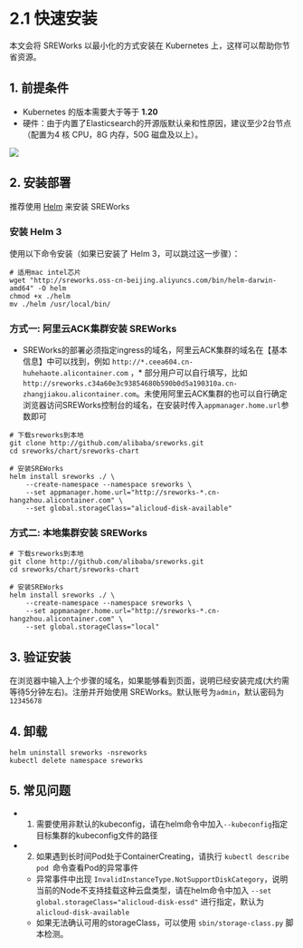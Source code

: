 # 2.1 快速安装

本文会将 SREWorks 以最小化的方式安装在 Kubernetes 上，这样可以帮助你节省资源。
<a name="YjupE"></a>
## 1. 前提条件

- Kubernetes 的版本需要大于等于 **1.20**
- 硬件：由于内置了Elasticsearch的开源版默认亲和性原因，建议至少2台节点（配置为4 核 CPU，8G 内存，50G 磁盘及以上）。

![](/pictures/1646727414037-e8db2b27-c269-43d1-ae16-b365abf02f39.jpeg.png)


<a name="a3nMk"></a>
## 2. 安装部署

推荐使用 [Helm](https://helm.sh/) 来安装 SREWorks
<a name="Q2bE2"></a>
### 安装 Helm 3
使用以下命令安装（如果已安装了 Helm 3，可以跳过这一步骤）：
```
# 适用mac intel芯片
wget "http://sreworks.oss-cn-beijing.aliyuncs.com/bin/helm-darwin-amd64" -O helm
chmod +x ./helm
mv ./helm /usr/local/bin/
```


<a name="bGvPN"></a>
### 方式一: 阿里云ACK集群安装 SREWorks

- SREWorks的部署必须指定ingress的域名，阿里云ACK集群的域名在【基本信息】中可以找到，例如 `http://*.ceea604.cn-huhehaote.alicontainer.com` ，* 部分用户可以自行填写，比如`http://sreworks.c34a60e3c93854680b590b0d5a190310a.cn-zhangjiakou.alicontainer.com`。未使用阿里云ACK集群的也可以自行确定浏览器访问SREWorks控制台的域名，在安装时传入`appmanager.home.url`参数即可

```
# 下载sreworks到本地
git clone http://github.com/alibaba/sreworks.git
cd sreworks/chart/sreworks-chart

# 安装SREWorks
helm install sreworks ./ \
    --create-namespace --namespace sreworks \
    --set appmanager.home.url="http://sreworks-*.cn-hangzhou.alicontainer.com" \
    --set global.storageClass="alicloud-disk-available"
```

<a name="BVhm0"></a>
### 方式二: 本地集群安装 SREWorks
```shell
# 下载sreworks到本地
git clone http://github.com/alibaba/sreworks.git
cd sreworks/chart/sreworks-chart

# 安装SREWorks
helm install sreworks ./ \
    --create-namespace --namespace sreworks \
    --set appmanager.home.url="http://sreworks-*.cn-hangzhou.alicontainer.com" \
    --set global.storageClass="local"
```


<a name="VVCN0"></a>
## 3. 验证安装
在浏览器中输入上个步骤的域名，如果能够看到页面，说明已经安装完成(大约需等待5分钟左右)。注册并开始使用 SREWorks。默认账号为`admin`，默认密码为`12345678`


<a name="g1pDy"></a>
## 4. 卸载
```
helm uninstall sreworks -nsreworks
kubectl delete namespace sreworks
```


<a name="TV878"></a>
## 5. 常见问题

- 1. 需要使用非默认的kubeconfig，请在helm命令中加入`--kubeconfig`指定目标集群的kubeconfig文件的路径
- 2. 如果遇到长时间Pod处于ContainerCreating，请执行 `kubectl describe pod `命令查看Pod的异常事件
   - 异常事件中出现 `InvalidInstanceType.NotSupportDiskCategory`，说明当前的Node不支持挂载这种云盘类型，请在helm命令中加入 `--set global.storageClass="alicloud-disk-essd"` 进行指定，默认为`alicloud-disk-available`
   - 如果无法确认可用的storageClass，可以使用 `sbin/storage-class.py` 脚本检测。
